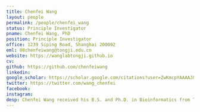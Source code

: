 ```yaml
---
title: Chenfei Wang
layout: people
permalink: /people/chenfei_wang
status: Principle Investigator
pname: Chenfei Wang, PhD
position: Principle Investigator
office: 1239 Siping Road, Shanghai 200092
eml: 08chenfeiwang@tongji.edu.cn
website: https://wanglabtongji.github.io
cv: 
github: https://github.com/chenfeiwang
linkedin:
google_scholar: https://scholar.google.com/citations?user=ZwKmcpYAAAAJ&hl=en
twitter: https://twitter.com/wang_chenfei
facebook: 
instagram:
desp: Chenfei Wang received his B.S. and Ph.D. in Bioinformatics from Tongji University in 2012 and 2017. During his Ph.D. period he studied the epigenetic reprogramming and its effect on embryogenesis and cell fate determination in mammalian early embryos and somatic nuclear transferred (SCNT) embryos. He joined Xiaole Shirley Liu's lab at as a postdoctoral researcher in Dana-Farber Cancer Institute and Harvard University at 2018, and developed computational algorithems for integrated analysis of scRNA-seq and scATAC-seq. Now he is a Proferssor at School of Life Science and Technology in Tongji University. His research focuses on develop algorithems and perform big data mining on high thoughput data to understanding gene regulation and cellular crosstalks in human immune and developmental systems.<br/><br/>Dr.Wang is a recipent of Ray Wu Prize, Excellent Graduate Students of Shanghai, Excellence Award of Tongji University, Academic Pioneer of Tongji Univerisity. Dr.Wang has been supported by The Postdoctoral Innovative Talent Program of China, and The Young Scientists Fund of National Natural Science Foundation of China.
---
```

